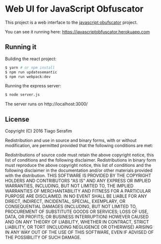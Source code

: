 <!--
  Title: JavaScript Obfuscator UI
  Description: A small web interface for JavaScript Obfuscator.
  Author: slig
  -->

# Web UI for JavaScript Obfuscator

This project is a web interface to the [javascript obufscator](https://github.com/javascript-obfuscator/javascript-obfuscator) project.

You can see it running here: https://javascriptobfuscator.herokuapp.com

## Running it

Building the react project:
```sh
$ yarn # or npm install
$ npm run updatesemantic
$ npm run webpack:dev
```

Running the express server:
```sh
$ node server.js
```
The server runs on http://localhost:3000/

## License

Copyright (C) 2016 Tiago Serafim

Redistribution and use in source and binary forms, with or without modification, are permitted provided that the following conditions are met:

Redistributions of source code must retain the above copyright notice, this list of conditions and the following disclaimer.
Redistributions in binary form must reproduce the above copyright notice, this list of conditions and the following disclaimer in the documentation and/or other materials provided with the distribution.
THIS SOFTWARE IS PROVIDED BY THE COPYRIGHT HOLDERS AND CONTRIBUTORS "AS IS" AND ANY EXPRESS OR IMPLIED WARRANTIES, INCLUDING, BUT NOT LIMITED TO, THE IMPLIED WARRANTIES OF MERCHANTABILITY AND FITNESS FOR A PARTICULAR PURPOSE ARE DISCLAIMED. IN NO EVENT SHALL BE LIABLE FOR ANY DIRECT, INDIRECT, INCIDENTAL, SPECIAL, EXEMPLARY, OR CONSEQUENTIAL DAMAGES (INCLUDING, BUT NOT LIMITED TO, PROCUREMENT OF SUBSTITUTE GOODS OR SERVICES; LOSS OF USE, DATA, OR PROFITS; OR BUSINESS INTERRUPTION) HOWEVER CAUSED AND ON ANY THEORY OF LIABILITY, WHETHER IN CONTRACT, STRICT LIABILITY, OR TORT (INCLUDING NEGLIGENCE OR OTHERWISE) ARISING IN ANY WAY OUT OF THE USE OF THIS SOFTWARE, EVEN IF ADVISED OF THE POSSIBILITY OF SUCH DAMAGE.
